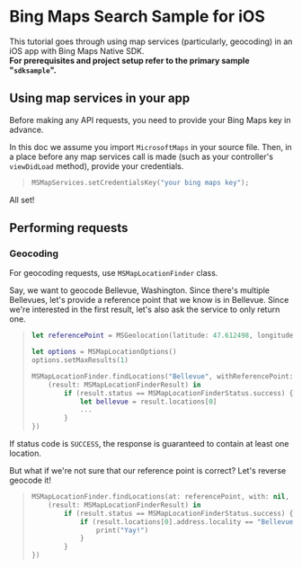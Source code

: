 # Bing Maps Search Sample for iOS

This tutorial goes through using map services (particularly, geocoding) in an iOS app with Bing Maps Native SDK.  
**For prerequisites and project setup refer to the primary sample "`sdksample`".**

## Using map services in your app

Before making any API requests, you need to provide your Bing Maps key in advance.

In this doc we assume you import `MicrosoftMaps` in your source file. Then, in a place before any map services call is made (such as your controller's `viewDidLoad` method), provide your credentials.

>```swift
> MSMapServices.setCredentialsKey("your bing maps key");
>```

All set!

## Performing requests

### Geocoding

For geocoding requests, use `MSMapLocationFinder` class.

Say, we want to geocode Bellevue, Washington. Since there's multiple Bellevues, let's provide a reference point that we know is in Bellevue. Since we're interested in the first result, let's also ask the service to only return one.

>```swift
> let referencePoint = MSGeolocation(latitude: 47.612498, longitude: -122.204200)
>
> let options = MSMapLocationOptions()
> options.setMaxResults(1)
>
> MSMapLocationFinder.findLocations("Bellevue", withReferencePoint: referencePoint, with: options, handleResultWith: {
>     (result: MSMapLocationFinderResult) in
>         if (result.status == MSMapLocationFinderStatus.success) {
>             let bellevue = result.locations[0]
>             ...
>         }
> })
>```

If status code is `SUCCESS`, the response is guaranteed to contain at least one location.

But what if we're not sure that our reference point is correct? Let's reverse geocode it!

>```swift
> MSMapLocationFinder.findLocations(at: referencePoint, with: nil, handleResultWith: {
>     (result: MSMapLocationFinderResult) in
>         if (result.status == MSMapLocationFinderStatus.success) {
>             if (result.locations[0].address.locality == "Bellevue") {
>                 print("Yay!")
>             }
>         }
> })
>```
